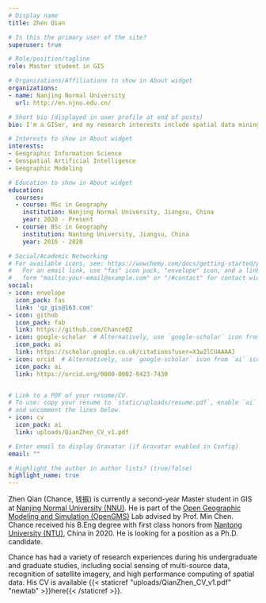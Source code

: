 ```yaml
---
# Display name
title: Zhen Qian

# Is this the primary user of the site?
superuser: true

# Role/position/tagline
role: Master student in GIS

# Organizations/Affiliations to show in About widget
organizations:
- name: Nanjing Normal University
  url: http://en.njnu.edu.cn/

# Short bio (displayed in user profile at end of posts)
bio: I'm a GISer, and my research interests include spatial data mining, machine learning, deep learning, and geographic modeling.

# Interests to show in About widget
interests:
- Geographic Information Science
- Geospatial Artificial Intelligence
- Geographic Modeling

# Education to show in About widget
education:
  courses:
  - course: MSc in Geography
    institution: Nanjing Normal University, Jiangsu, China
    year: 2020 - Present
  - course: BSc in Geography
    institution: Nantong University, Jiangsu, China
    year: 2016 - 2020

# Social/Academic Networking
# For available icons, see: https://wowchemy.com/docs/getting-started/page-builder/#icons
#   For an email link, use "fas" icon pack, "envelope" icon, and a link in the
#   form "mailto:your-email@example.com" or "/#contact" for contact widget.
social:
- icon: envelope
  icon_pack: fas
  link: 'qz_gis@163.com'
- icon: github
  icon_pack: fab
  link: https://github.com/ChanceQZ
- icon: google-scholar  # Alternatively, use `google-scholar` icon from `ai` icon pack
  icon_pack: ai
  link: https://scholar.google.co.uk/citations?user=X1w2lCUAAAAJ
- icon: orcid  # Alternatively, use `google-scholar` icon from `ai` icon pack
  icon_pack: ai
  link: https://orcid.org/0000-0002-0423-7430


# Link to a PDF of your resume/CV.
# To use: copy your resume to `static/uploads/resume.pdf`, enable `ai` icons in `params.toml`, 
# and uncomment the lines below.
- icon: cv
  icon_pack: ai
  link: uploads/QianZhen_CV_v1.pdf

# Enter email to display Gravatar (if Gravatar enabled in Config)
email: ""

# Highlight the author in author lists? (true/false)
highlight_name: true
---
```


Zhen Qian (Chance, 钱振) is currently a second-year Master student in GIS at [Nanjing Normal University (NNU)](http://en.njnu.edu.cn/). He is part of the [Open Geographic Modeling and Simulation (OpenGMS)](https://geomodeling.njnu.edu.cn/) Lab advised by Prof. Min Chen. Chance received his B.Eng degree with first class honors from [Nantong University (NTU)](https://en.ntu.edu.cn/), China in 2020. He is looking for a position as a Ph.D. candidate.

Chance has had a variety of research experiences during his undergraduate and graduate studies, including social sensing of multi-source data, recognition of satellite imagery, and high performance computing of spatial data. His CV is available {{< staticref "uploads/QianZhen_CV_v1.pdf" "newtab" >}}here{{< /staticref >}}.

